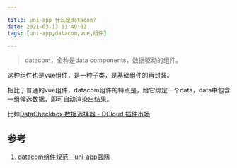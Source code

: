 ```yaml
---

title: uni-app 什么是datacom?
date: 2021-03-13 11:49:02
tags: [uni-app,datacom,vue,组件]

---
```


> datacom，全称是data components，数据驱动的组件。


这种组件也是vue组件，是一种子类，是基础组件的再封装。

相比于普通的vue组件，datacom组件的特点是，给它绑定一个data，data中包含一组候选数据，即可自动渲染出结果。

比如[DataCheckbox 数据选择器 - DCloud 插件市场](https://ext.dcloud.net.cn/plugin?id=3456)


## 参考

1. [datacom组件规范 - uni-app官网](https://uniapp.dcloud.io/component/datacom?id=%e4%bb%80%e4%b9%88%e6%98%afdatacom)
